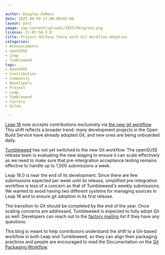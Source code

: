 ```yaml
---

author: Douglas DeMaio
date: 2025-09-09 17:00:00+02:00
layout: post
image: /wp-content/uploads/2025/09/gitea.png
license: CC-BY-SA-3.0
title: Project Halfway there with Git Workflow Adoption
categories:
- Announcements
- openSUSE
- Leap
- Tumbleweed
tags:
- openSUSE
- Contribution
- Community
- Developers
- Project
- Leap
- Tumbleweed
- Factory
- Gitea

---
```


[Leap 16](https://get.opensuse.org/leap) now accepts contributions exclusively via [the new git workflow](https://en.opensuse.org/openSUSE_talk:Packaging_for_Leap). This shift reflects a broader trend: many development projects in the Open Build Service have already adopted Git, and new ones are being onboarded daily.

[Tumbleweed](https://get.opensuse.org/tumbleweed)  has not yet switched to the new Git workflow. The openSUSE release team is evaluating the new staging to ensure it can scale effectively as we need to make sure that pre-intergration acceptance testing remains effective to handle up to 1,500 submissions a week.

Leap 16.0 is near the end of its development. Since there are few submissions expected per week until its release, simplified pre-integration workflow is less of a concern as that of Tumbleweed's weekly submissions. We wanted to avoid having two different systems for managing sources in Leap 16 and to ensure git adoption in its first release. 

The transition to Git should be completed by the end of the year. Once scaling concerns are addressed, Tumbleweed is expected to fully adopt Git as well. Developers can reach out to the [factory mailing](https://lists.opensuse.org/archives/list/factory@lists.opensuse.org/) list if they have any questions.

This blog is meant to help contributors understand the shift to a Git-based workflow in both Leap and Tumbleweed, so they can align their packaging practices and people are encouraged to read the Documentation on the [Git Packaging Workflow](https://en.opensuse.org/openSUSE:Git_Packaging_Workflow).

<meta name="openSUSE, Open Source, development, Community, Developers, Project, Leap, Tumbleweed, Gitea" content="HTML,CSS,XML,JavaScript">









